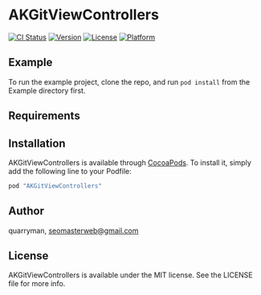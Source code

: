 # AKGitViewControllers

[![CI Status](http://img.shields.io/travis/quarryman/AKGitViewControllers.svg?style=flat)](https://travis-ci.org/quarryman/AKGitViewControllers)
[![Version](https://img.shields.io/cocoapods/v/AKGitViewControllers.svg?style=flat)](http://cocoapods.org/pods/AKGitViewControllers)
[![License](https://img.shields.io/cocoapods/l/AKGitViewControllers.svg?style=flat)](http://cocoapods.org/pods/AKGitViewControllers)
[![Platform](https://img.shields.io/cocoapods/p/AKGitViewControllers.svg?style=flat)](http://cocoapods.org/pods/AKGitViewControllers)

## Example

To run the example project, clone the repo, and run `pod install` from the Example directory first.

## Requirements

## Installation

AKGitViewControllers is available through [CocoaPods](http://cocoapods.org). To install
it, simply add the following line to your Podfile:

```ruby
pod "AKGitViewControllers"
```

## Author

quarryman, seomasterweb@gmail.com

## License

AKGitViewControllers is available under the MIT license. See the LICENSE file for more info.
